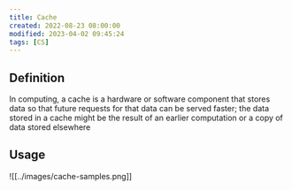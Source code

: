 ```yaml
---
title: Cache
created: 2022-08-23 08:00:00
modified: 2023-04-02 09:45:24
tags: [CS]
---
```


## Definition

In computing, a cache is a hardware or software component that stores data so that future requests for that data can be served faster; the data stored in a cache might be the result of an earlier computation or a copy of data stored elsewhere

## Usage

![[../images/cache-samples.png]]
